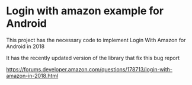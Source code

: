 # Login with amazon example for Android

This project has the necessary code to implement Login With Amazon for Android in 2018

It has the recently updated version of the library that fix this bug report 

https://forums.developer.amazon.com/questions/178713/login-with-amazon-in-2018.html 

